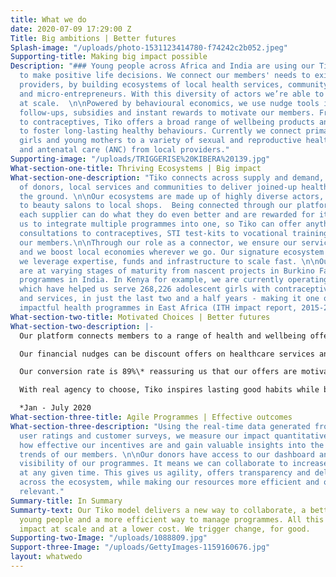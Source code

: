 ```yaml
---
title: What we do
date: 2020-07-09 17:29:00 Z
Title: Big ambitions | Better futures
Splash-image: "/uploads/photo-1531123414780-f74242c2b052.jpeg"
Supporting-title: Making big impact possible
Description: "### Young people across Africa and India are using our Tiko platform
  to make positive life decisions. We connect our members' needs to existing local
  providers, by building ecosystems of local health services, community organisations
  and micro-entrepreneurs. With this diversity of actors we’re able to create impact
  at scale.  \n\nPowered by behavioural economics, we use nudge tools including reminders,
  follow-ups, subsidies and instant rewards to motivate our members. From manicures
  to contraceptives, Tiko offers a broad range of wellbeing products and services
  to foster long-lasting healthy behaviours. Currently we connect primarily adolescent
  girls and young mothers to a variety of sexual and reproductive health (SRH) services
  and antenatal care (ANC) from local providers."
Supporting-image: "/uploads/TRIGGERISE%20KIBERA%20139.jpg"
What-section-one-title: Thriving Ecosystems | Big impact
What-section-one-description: "Tiko connects across supply and demand, building networks
  of donors, local services and communities to deliver joined-up health services on
  the ground. \n\nOur ecosystems are made up of highly diverse actors, from pharmacies
  to beauty salons to local shops.  Being connected through our platform means that
  each supplier can do what they do even better and are rewarded for it. It also allows
  us to integrate multiple programmes into one, so Tiko can offer anything from medical
  consultations to contraceptives, STI test-kits to vocational training to motivate
  our members.\n\nThrough our role as a connector, we ensure our services are relevant
  and we boost local economies wherever we go. Our signature ecosystem approach means
  we leverage expertise, funds and infrastructure to scale fast. \n\nOur ecosystems
  are at varying stages of maturity from nascent projects in Burkino Faso to established
  programmes in India. In Kenya for example, we are currently operating 145 such ecosystems
  which have helped us serve 268,226 adolescent girls with contraceptive products
  and services, in just the last two and a half years - making it one of the most
  impactful health programmes in East Africa (ITH impact report, 2015-2019).\n"
What-section-two-title: Motivated Choices | Better futures
What-section-two-description: |-
  Our platform connects members to a range of health and wellbeing offers to explore on their own terms. Accessible to everyone, everywhere in high tech (mobile app), low tech (SMS service) and no tech (membership card), Tiko also motivates members to adopt positive behaviours with behavioural nudges.

  Our financial nudges can be discount offers on healthcare services and rewards to spend locally. Non-financial nudges vary from social support to peer referral, gamification to digital and offline reminders.

  Our conversion rate is 89%\* reassuring us that our offers are motivating and that this is a model with our members making decisions on their own terms.

  With real agency to choose, Tiko inspires lasting good habits while boosting local economies.

  *Jan - July 2020
What-section-three-title: Agile Programmes | Effective outcomes
What-section-three-description: "Using the real-time data generated from member interactions,
  user ratings and customer surveys, we measure our impact quantitatively. We evaluate
  how effective our incentives are and gain valuable insights into the behavioural
  trends of our members. \n\nOur donors have access to our dashboard and have day-to-day
  visibility of our programmes. It means we can collaborate to increase positive impact
  at any given time. This gives us agility, offers transparency and delivers trust
  across the ecosystem, while making our resources more efficient and our work more
  relevant."
Summary-title: In Summary
Summarty-text: Our Tiko model delivers a new way to collaborate, a better way to motivate
  young people and a more efficient way to manage programmes. All this means more
  impact at scale and at a lower cost. We trigger change, for good.
Supporting-two-Image: "/uploads/1088809.jpg"
Support-three-Image: "/uploads/GettyImages-1159160676.jpg"
layout: whatwedo
---
```


